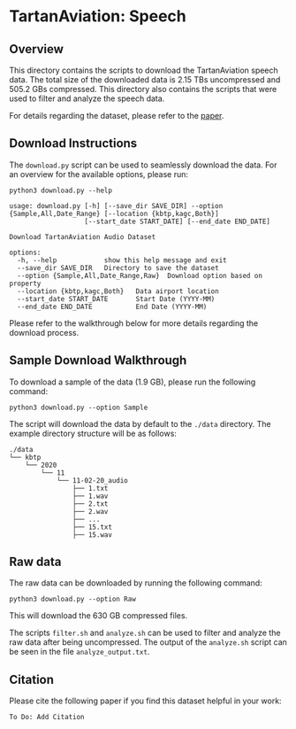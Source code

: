 # TartanAviation: Speech

## Overview

This directory contains the scripts to download the TartanAviation speech data. The total size of the downloaded data is 2.15 TBs uncompressed and 505.2 GBs compressed. This directory also contains the scripts that were used to filter and analyze the speech data.

For details regarding the dataset, please refer to the [paper](http://arxiv.org/abs/2403.03372).

## Download Instructions
The `download.py` script can be used to seamlessly download the data. For an overview for the available options, please run:

```
python3 download.py --help
```

```output
usage: download.py [-h] [--save_dir SAVE_DIR] --option {Sample,All,Date_Range} [--location {kbtp,kagc,Both}]
                   [--start_date START_DATE] [--end_date END_DATE]

Download TartanAviation Audio Dataset

options:
  -h, --help            show this help message and exit
  --save_dir SAVE_DIR   Directory to save the dataset
  --option {Sample,All,Date_Range,Raw}  Download option based on property
  --location {kbtp,kagc,Both}   Data airport location
  --start_date START_DATE       Start Date (YYYY-MM)
  --end_date END_DATE           End Date (YYYY-MM)
```

Please refer to the walkthrough below for more details regarding the download process.

## Sample Download Walkthrough

To download a sample of the data (1.9 GB), please run the following command:

```
python3 download.py --option Sample
```

The script will download the data by default to the `./data` directory. The example directory structure will be as follows:

```
./data
└── kbtp
    └── 2020
        └── 11
            └── 11-02-20_audio
                ├── 1.txt
                ├── 1.wav
                ├── 2.txt
                ├── 2.wav
                ├── ...
                ├── 15.txt
                ├── 15.wav
```

## Raw data

The raw data can be downloaded by running the following command:

```
python3 download.py --option Raw
```
This will download the 630 GB compressed files.

The scripts `filter.sh` and `analyze.sh` can be used to filter and analyze the raw data after being uncompressed. The output of the `analyze.sh` script can be seen in the file `analyze_output.txt`.


## Citation
Please cite the following paper if you find this dataset helpful in your work:

```
To Do: Add Citation
```